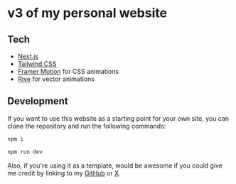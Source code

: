 
# v3 of my personal website

## Tech

- [Next.js](https://nextjs.org/)
- [Tailwind CSS](https://tailwindcss.com/)
- [Framer Motion](https://www.framer.com/motion/) for CSS animations
- [Rive](https://rive.app/) for vector animations

## Development

If you want to use this website as a starting point for your own site, you can clone the repository and run the following commands:

```bash
npm i
```

```bash
npm run dev
```

Also, if you're using it as a template, would be awesome if you could give me credit by linking to my [GitHub](https://github.com/philparzer) or [X](https://twitter.com/philipp_parzer).
